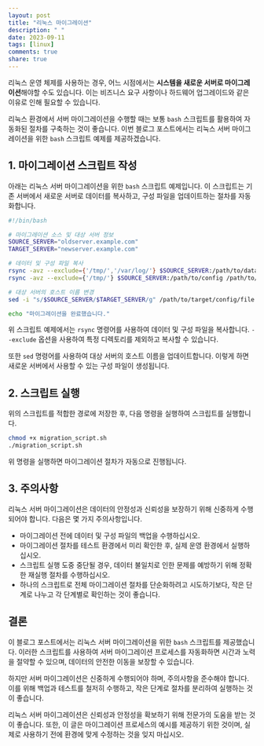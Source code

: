 ```yaml
---
layout: post
title: "리눅스 마이그레이션"
description: " "
date: 2023-09-11
tags: [linux]
comments: true
share: true
---
```


리눅스 운영 체제를 사용하는 경우, 어느 시점에서는 **시스템을 새로운 서버로 마이그레이션**해야할 수도 있습니다. 이는 비즈니스 요구 사항이나 하드웨어 업그레이드와 같은 이유로 인해 필요할 수 있습니다.

리눅스 환경에서 서버 마이그레이션을 수행할 때는 보통 `bash` 스크립트를 활용하여 자동화된 절차를 구축하는 것이 좋습니다. 이번 블로그 포스트에서는 리눅스 서버 마이그레이션을 위한 `bash` 스크립트 예제를 제공하겠습니다.

## 1. 마이그레이션 스크립트 작성

아래는 리눅스 서버 마이그레이션을 위한 `bash` 스크립트 예제입니다. 이 스크립트는 기존 서버에서 새로운 서버로 데이터를 복사하고, 구성 파일을 업데이트하는 절차를 자동화합니다.

```bash
#!/bin/bash

# 마이그레이션 소스 및 대상 서버 정보
SOURCE_SERVER="oldserver.example.com"
TARGET_SERVER="newserver.example.com"

# 데이터 및 구성 파일 복사
rsync -avz --exclude={'/tmp/','/var/log/'} $SOURCE_SERVER:/path/to/data /path/to/target
rsync -avz --exclude={'/tmp/'} $SOURCE_SERVER:/path/to/config /path/to/target

# 대상 서버의 호스트 이름 변경
sed -i "s/$SOURCE_SERVER/$TARGET_SERVER/g" /path/to/target/config/file

echo "마이그레이션을 완료했습니다."
```

위 스크립트 예제에서는 `rsync` 명령어를 사용하여 데이터 및 구성 파일을 복사합니다. `--exclude` 옵션을 사용하여 특정 디렉토리를 제외하고 복사할 수 있습니다.

또한 `sed` 명령어를 사용하여 대상 서버의 호스트 이름을 업데이트합니다. 이렇게 하면 새로운 서버에서 사용할 수 있는 구성 파일이 생성됩니다.

## 2. 스크립트 실행

위의 스크립트를 적합한 경로에 저장한 후, 다음 명령을 실행하여 스크립트를 실행합니다.

```bash
chmod +x migration_script.sh
./migration_script.sh
```

위 명령을 실행하면 마이그레이션 절차가 자동으로 진행됩니다.

## 3. 주의사항

리눅스 서버 마이그레이션은 데이터의 안정성과 신뢰성을 보장하기 위해 신중하게 수행되어야 합니다. 다음은 몇 가지 주의사항입니다.

- 마이그레이션 전에 데이터 및 구성 파일의 백업을 수행하십시오.
- 마이그레이션 절차를 테스트 환경에서 미리 확인한 후, 실제 운영 환경에서 실행하십시오.
- 스크립트 실행 도중 중단될 경우, 데이터 불일치로 인한 문제를 예방하기 위해 정확한 재실행 절차를 수행하십시오.
- 하나의 스크립트로 전체 마이그레이션 절차를 단순화하려고 시도하기보다, 작은 단계로 나누고 각 단계별로 확인하는 것이 좋습니다.

## 결론

이 블로그 포스트에서는 리눅스 서버 마이그레이션을 위한 `bash` 스크립트를 제공했습니다. 이러한 스크립트를 사용하여 서버 마이그레이션 프로세스를 자동화하면 시간과 노력을 절약할 수 있으며, 데이터의 안전한 이동을 보장할 수 있습니다.

하지만 서버 마이그레이션은 신중하게 수행되어야 하며, 주의사항을 준수해야 합니다. 이를 위해 백업과 테스트를 철저히 수행하고, 작은 단계로 절차를 분리하여 실행하는 것이 좋습니다.

리눅스 서버 마이그레이션은 신뢰성과 안정성을 확보하기 위해 전문가의 도움을 받는 것이 좋습니다. 또한, 이 글은 마이그레이션 프로세스의 예시를 제공하기 위한 것이며, 실제로 사용하기 전에 환경에 맞게 수정하는 것을 잊지 마십시오.